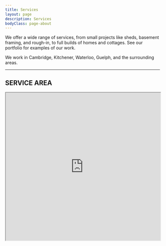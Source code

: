 ```yaml
---
title: Services
layout: page
description: Services
bodyClass: page-about
---
```


We offer a wide range of services, from small projects like sheds, basement framing, and rough-in, to full builds of homes and cottages. See our portfolio for examples of our work.

We work in Cambridge, Kitchener, Waterloo, Guelph, and the surrounding areas.

---

## SERVICE AREA

<iframe src="https://www.google.com/maps/d/embed?mid=1mbwJxbS8enwxUV3e1HZ67vCCPrr4tRk&ehbc=2E312F&noprof=1" width="100%" height="480"></iframe>

